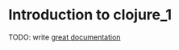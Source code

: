 # Introduction to clojure_1

TODO: write [great documentation](http://jacobian.org/writing/what-to-write/)
